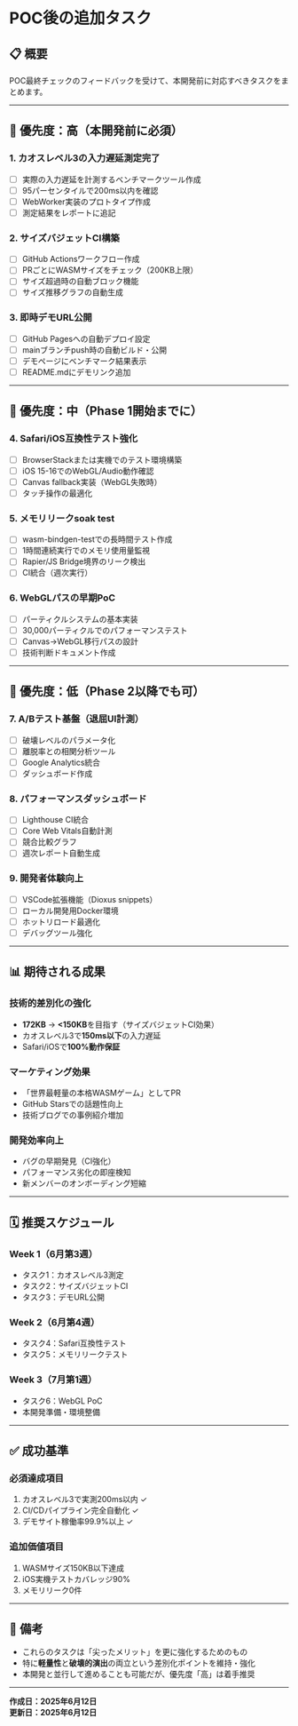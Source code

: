 # POC後の追加タスク

## 📋 概要
POC最終チェックのフィードバックを受けて、本開発前に対応すべきタスクをまとめます。

---

## 🚨 優先度：高（本開発前に必須）

### 1. カオスレベル3の入力遅延測定完了
- [ ] 実際の入力遅延を計測するベンチマークツール作成
- [ ] 95パーセンタイルで200ms以内を確認
- [ ] WebWorker実装のプロトタイプ作成
- [ ] 測定結果をレポートに追記

### 2. サイズバジェットCI構築
- [ ] GitHub Actionsワークフロー作成
- [ ] PRごとにWASMサイズをチェック（200KB上限）
- [ ] サイズ超過時の自動ブロック機能
- [ ] サイズ推移グラフの自動生成

### 3. 即時デモURL公開
- [ ] GitHub Pagesへの自動デプロイ設定
- [ ] mainブランチpush時の自動ビルド・公開
- [ ] デモページにベンチマーク結果表示
- [ ] README.mdにデモリンク追加

---

## 🎯 優先度：中（Phase 1開始までに）

### 4. Safari/iOS互換性テスト強化
- [ ] BrowserStackまたは実機でのテスト環境構築
- [ ] iOS 15-16でのWebGL/Audio動作確認
- [ ] Canvas fallback実装（WebGL失敗時）
- [ ] タッチ操作の最適化

### 5. メモリリークsoak test
- [ ] wasm-bindgen-testでの長時間テスト作成
- [ ] 1時間連続実行でのメモリ使用量監視
- [ ] Rapier/JS Bridge境界のリーク検出
- [ ] CI統合（週次実行）

### 6. WebGLパスの早期PoC
- [ ] パーティクルシステムの基本実装
- [ ] 30,000パーティクルでのパフォーマンステスト
- [ ] Canvas→WebGL移行パスの設計
- [ ] 技術判断ドキュメント作成

---

## 🔧 優先度：低（Phase 2以降でも可）

### 7. A/Bテスト基盤（退屈UI計測）
- [ ] 破壊レベルのパラメータ化
- [ ] 離脱率との相関分析ツール
- [ ] Google Analytics統合
- [ ] ダッシュボード作成

### 8. パフォーマンスダッシュボード
- [ ] Lighthouse CI統合
- [ ] Core Web Vitals自動計測
- [ ] 競合比較グラフ
- [ ] 週次レポート自動生成

### 9. 開発者体験向上
- [ ] VSCode拡張機能（Dioxus snippets）
- [ ] ローカル開発用Docker環境
- [ ] ホットリロード最適化
- [ ] デバッグツール強化

---

## 📊 期待される成果

### 技術的差別化の強化
- **172KB** → **<150KB**を目指す（サイズバジェットCI効果）
- カオスレベル3で**150ms以下**の入力遅延
- Safari/iOSで**100%動作保証**

### マーケティング効果
- 「世界最軽量の本格WASMゲーム」としてPR
- GitHub Starsでの話題性向上
- 技術ブログでの事例紹介増加

### 開発効率向上
- バグの早期発見（CI強化）
- パフォーマンス劣化の即座検知
- 新メンバーのオンボーディング短縮

---

## 🗓️ 推奨スケジュール

### Week 1（6月第3週）
- タスク1：カオスレベル3測定
- タスク2：サイズバジェットCI
- タスク3：デモURL公開

### Week 2（6月第4週）
- タスク4：Safari互換性テスト
- タスク5：メモリリークテスト

### Week 3（7月第1週）
- タスク6：WebGL PoC
- 本開発準備・環境整備

---

## ✅ 成功基準

### 必須達成項目
1. カオスレベル3で実測200ms以内 ✓
2. CI/CDパイプライン完全自動化 ✓
3. デモサイト稼働率99.9%以上 ✓

### 追加価値項目
1. WASMサイズ150KB以下達成
2. iOS実機テストカバレッジ90%
3. メモリリーク0件

---

## 📝 備考

- これらのタスクは「尖ったメリット」を更に強化するためのもの
- 特に**軽量性**と**破壊的演出**の両立という差別化ポイントを維持・強化
- 本開発と並行して進めることも可能だが、優先度「高」は着手推奨

---

**作成日：2025年6月12日**  
**更新日：2025年6月12日**